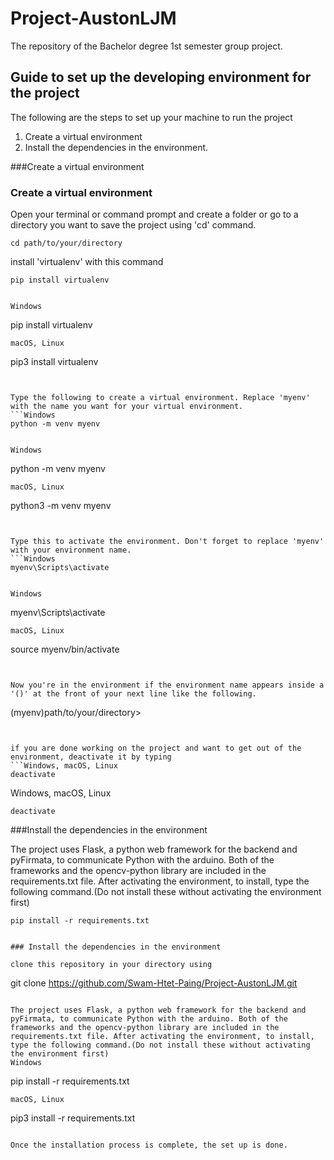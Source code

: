 # Project-AustonLJM
The repository of the Bachelor degree 1st semester group project.

## Guide to set up the developing environment for the project

The following are the steps to set up your machine to run the project

   1. Create a virtual environment
   2. Install the dependencies in the environment.

###Create a virtual environment
### Create a virtual environment

Open your terminal or command prompt and create a folder or go to a directory you want to save the project using 'cd' command.

```
cd path/to/your/directory
```

install 'virtualenv' with this command
```Windows
pip install virtualenv
```

```macOS, linux

Windows
```
pip install virtualenv
```
macOS, Linux
```
pip3 install virtualenv
```


Type the following to create a virtual environment. Replace 'myenv' with the name you want for your virtual environment.
```Windows
python -m venv myenv
```

```macOS, linux

Windows
```
python -m venv myenv
```
macOS, Linux
```
python3 -m venv myenv
```


Type this to activate the environment. Don't forget to replace 'myenv' with your environment name.
```Windows
myenv\Scripts\activate
```

```macOS, linux

Windows
```
myenv\Scripts\activate
```
macOS, Linux
```
source myenv/bin/activate
```


Now you're in the environment if the environment name appears inside a '()' at the front of your next line like the following.
```
(myenv)path/to/your/directory>
```


if you are done working on the project and want to get out of the environment, deactivate it by typing
```Windows, macOS, Linux
deactivate
```

Windows, macOS, Linux
```
deactivate
```

###Install the dependencies in the environment

The project uses Flask, a python web framework for the backend and pyFirmata, to communicate Python with the arduino. Both of the frameworks and the opencv-python library are included in the requirements.txt file. After activating the environment, to install, type the following command.(Do not install these without activating the environment first) 

```Windows
pip install -r requirements.txt
```

```macOS, linux

### Install the dependencies in the environment

clone this repository in your directory using
```
git clone https://github.com/Swam-Htet-Paing/Project-AustonLJM.git
```

The project uses Flask, a python web framework for the backend and pyFirmata, to communicate Python with the arduino. Both of the frameworks and the opencv-python library are included in the requirements.txt file. After activating the environment, to install, type the following command.(Do not install these without activating the environment first) 
Windows
```
pip install -r requirements.txt
```
macOS, Linux
```
pip3 install -r requirements.txt
```

Once the installation process is complete, the set up is done.

